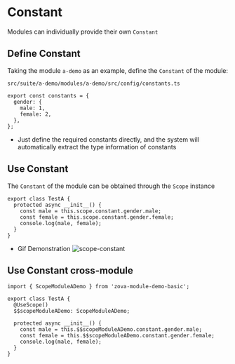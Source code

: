 # Constant

Modules can individually provide their own `Constant`

## Define Constant

Taking the module `a-demo` as an example, define the `Constant` of the module:

`src/suite/a-demo/modules/a-demo/src/config/constants.ts`

```typescript{2-5}
export const constants = {
  gender: {
    male: 1,
    female: 2,
  },
};
```

- Just define the required constants directly, and the system will automatically extract the type information of constants

## Use Constant

The `Constant` of the module can be obtained through the `Scope` instance

```typescript{3-5}
export class TestA {
  protected async __init__() {
    const male = this.scope.constant.gender.male;
    const female = this.scope.constant.gender.female;
    console.log(male, female);
  }
}
```

- Gif Demonstration
  ![scope-constant](https://cabloy-1258265067.cos.ap-shanghai.myqcloud.com/image/scope-constant.gif)

## Use Constant cross-module

```typescript{1,4-5,8-10}
import { ScopeModuleADemo } from 'zova-module-demo-basic';

export class TestA {
  @UseScope()
  $$scopeModuleADemo: ScopeModuleADemo;

  protected async __init__() {
    const male = this.$$scopeModuleADemo.constant.gender.male;
    const female = this.$$scopeModuleADemo.constant.gender.female;
    console.log(male, female);
  }
}
```
